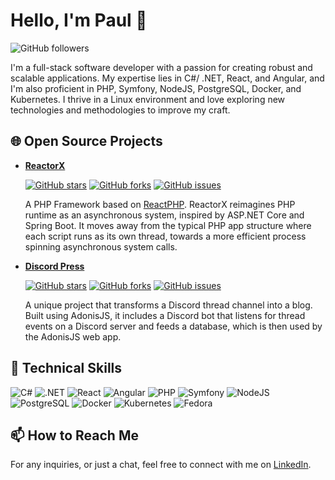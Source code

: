 # Hello, I'm Paul 👋

![GitHub followers](https://img.shields.io/github/followers/Jester0027?style=social)

I'm a full-stack software developer with a passion for creating robust and scalable applications.
My expertise lies in C#/ .NET, React, and Angular, and I'm also proficient in PHP, Symfony, NodeJS, PostgreSQL, Docker, and Kubernetes.
I thrive in a Linux environment and love exploring new technologies and methodologies to improve my craft.

## 🌐 Open Source Projects

- **[ReactorX](https://github.com/Jester0027/ReactorX)**
  
  [![GitHub stars](https://img.shields.io/github/stars/Jester0027/ReactorX?style=social)](https://github.com/Jester0027/ReactorX)
  [![GitHub forks](https://img.shields.io/github/forks/Jester0027/ReactorX?style=social)](https://github.com/Jester0027/ReactorX)
  [![GitHub issues](https://img.shields.io/github/issues/Jester0027/ReactorX)](https://github.com/Jester0027/ReactorX/issues)

  A PHP Framework based on [ReactPHP](https://reactphp.org/).
  ReactorX reimagines PHP runtime as an asynchronous system, inspired by ASP.NET Core and Spring Boot.
  It moves away from the typical PHP app structure where each script runs as its own thread,
  towards a more efficient process spinning asynchronous system calls.

- **[Discord Press](https://github.com/Jester0027/discord-press)**
  
  [![GitHub stars](https://img.shields.io/github/stars/Jester0027/discord-press?style=social)](https://github.com/Jester0027/discord-press)
  [![GitHub forks](https://img.shields.io/github/forks/Jester0027/discord-press?style=social)](https://github.com/Jester0027/discord-press)
  [![GitHub issues](https://img.shields.io/github/issues/Jester0027/discord-press)](https://github.com/Jester0027/discord-press/issues)

  A unique project that transforms a Discord thread channel into a blog. Built using AdonisJS, it includes a Discord bot that listens for thread events on a Discord server and feeds a database, which is then used by the AdonisJS web app.

## 💼 Technical Skills

![C#](https://img.shields.io/badge/-C%23-239120?style=flat-square&logo=csharp)
![.NET](https://img.shields.io/badge/-.NET-512BD4?style=flat-square&logo=dotnet)
![React](https://img.shields.io/badge/-React-61DAFB?style=flat-square&logo=react&logoColor=000)
![Angular](https://img.shields.io/badge/-Angular-DD0031?style=flat-square&logo=angular&logoColor=fff)
![PHP](https://img.shields.io/badge/-PHP-777BB4?style=flat-square&logo=php&logoColor=fff)
![Symfony](https://img.shields.io/badge/-Symfony-000000?style=flat-square&logo=symfony)
![NodeJS](https://img.shields.io/badge/-NodeJS-339933?style=flat-square&logo=nodedotjs&logoColor=fff)
![PostgreSQL](https://img.shields.io/badge/-PostgreSQL-336791?style=flat-square&logo=postgresql&logoColor=fff)
![Docker](https://img.shields.io/badge/-Docker-2496ED?style=flat-square&logo=docker&logoColor=fff)
![Kubernetes](https://img.shields.io/badge/-Kubernetes-326CE5?style=flat-square&logo=kubernetes&logoColor=fff)
![Fedora](https://img.shields.io/badge/Fedora-294172?style=flat-square&logo=fedora&logoColor=fff)

## 📫 How to Reach Me

For any inquiries, or just a chat, feel free to connect with me on [LinkedIn](https://www.linkedin.com/in/paul-etienne-280370182/).
